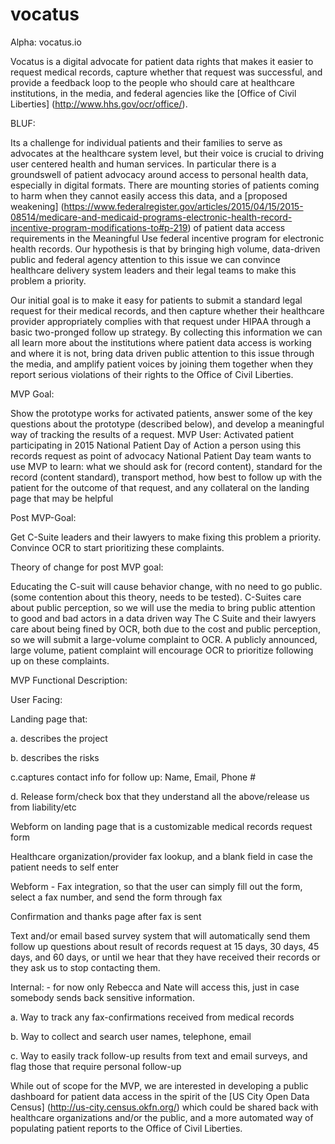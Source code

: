 # vocatus

Alpha: vocatus.io

Vocatus is a digital advocate for patient data rights that makes it easier to request medical records, capture whether that request was successful, and provide a feedback loop to the people who should care at healthcare institutions, in the media, and federal agencies like the [Office of Civil Liberties] (http://www.hhs.gov/ocr/office/). 

BLUF: 

Its a challenge for individual patients and their families to serve as advocates at the healthcare system level, but their voice is crucial to driving user centered health and human services. In particular there is a groundswell of patient advocacy around access to personal health data, especially in digital formats. There are mounting stories of patients coming to harm when they cannot easily access this data, and a [proposed weakening] (https://www.federalregister.gov/articles/2015/04/15/2015-08514/medicare-and-medicaid-programs-electronic-health-record-incentive-program-modifications-to#p-219) of patient data access requirements in the Meaningful Use federal incentive program for electronic health records. Our hypothesis is that by bringing high volume, data-driven public and federal agency attention to this issue we can convince healthcare delivery system leaders and their legal teams to make this problem a priority. 

Our initial goal is to make it easy for patients to submit a standard legal request for their medical records, and then capture whether their healthcare provider appropriately complies with that request under HIPAA through a basic two-pronged follow up strategy. By collecting this information we can all learn more about the institutions where patient data access is working and where it is not, bring data driven public attention to this issue through the media, and amplify patient voices by joining them together when they report serious violations of their rights to the Office of Civil Liberties. 

MVP Goal: 

Show the prototype works for activated patients, answer some of the key questions about the prototype (described below), and develop a meaningful way of tracking the results of a request. 
MVP User: Activated patient participating in 2015 National Patient Day of Action
a person using this records request as point of advocacy
National Patient Day team wants to use MVP to learn: what we should ask for (record content), standard for the record (content standard), transport method, how best to follow up with the patient for the outcome of that request, and any collateral on the landing page that may be helpful

Post MVP-Goal:

Get C-Suite leaders and their lawyers to make fixing this problem a priority.
Convince OCR to start prioritizing these complaints. 

Theory of change for post MVP goal:

Educating the C-suit will cause behavior change, with no need to go public. (some contention about this theory, needs to be tested). 
C-Suites care about public perception, so we will use the media to bring public attention to good and bad actors in a data driven way 
The C Suite and their lawyers care about being fined by OCR, both due to the cost and public perception, so we will submit a large-volume complaint to OCR.
A publicly announced, large volume, patient complaint will encourage OCR to prioritize following up on these complaints. 

MVP Functional Description:

User Facing: 

Landing page that: 

  a. describes the project
  
  b. describes the risks
  
  c.captures contact info for follow up: Name, Email, Phone # 
  
  d. Release form/check box that they understand all the above/release us from liability/etc

Webform on landing page that is a customizable medical records request form

Healthcare organization/provider fax lookup, and a blank field in case the patient needs to self enter

Webform - Fax integration, so that the user can simply fill out the form, select a fax number, and send the form through fax

Confirmation and thanks page after fax is sent

Text and/or email based survey system that will automatically send them follow up questions about result of records request at 15 days, 30 days, 45 days, and 60 days, or until we hear that they have received their records or they ask us to stop contacting them.

Internal: - for now only Rebecca and Nate will access this, just in case somebody sends back sensitive information.

  a. Way to track any fax-confirmations received from medical records
  
  b. Way to collect and search user names, telephone, email 
  
  c. Way to easily track follow-up results from text and email surveys, and flag those that require personal follow-up 


While out of scope for the MVP, we are interested in developing a public dashboard for patient data access in the spirit of the [US City Open Data Census] (http://us-city.census.okfn.org/) which could be shared back with healthcare organizations and/or the public, and a more automated way of populating patient reports to the Office of Civil Liberties. 




